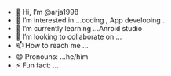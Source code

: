 - 👋 Hi, I’m @arja1998
- 👀 I’m interested in ...coding , App developing .
- 🌱 I’m currently learning ...Anroid studio
- 💞️ I’m looking to collaborate on ...
- 📫 How to reach me ...
- 😄 Pronouns: ...he/him
- ⚡ Fun fact: ...

<!---
arja1998/arja1998 is a ✨ special ✨ repository because its `README.md` (this file) appears on your GitHub profile.
You can click the Preview link to take a look at your changes.
--->
